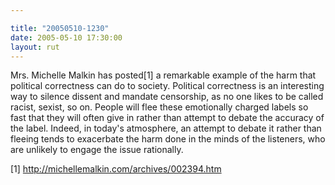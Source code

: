 ```yaml
---

title: "20050510-1230"
date: 2005-05-10 17:30:00
layout: rut
---
```


<p>Mrs. Michelle Malkin has posted[1] a remarkable example of
the harm that political correctness can do to society.  Political
correctness is an interesting way to silence dissent and mandate
censorship, as no one likes to be called racist, sexist, so on.
People will flee these emotionally charged labels so fast that they
will often give in rather than attempt to debate the accuracy of
the label.  Indeed, in today's atmosphere, an attempt to debate it
rather than fleeing tends to exacerbate the harm done in the minds of
the listeners, who are unlikely to engage the issue rationally.</p>

[1] http://michellemalkin.com/archives/002394.htm

